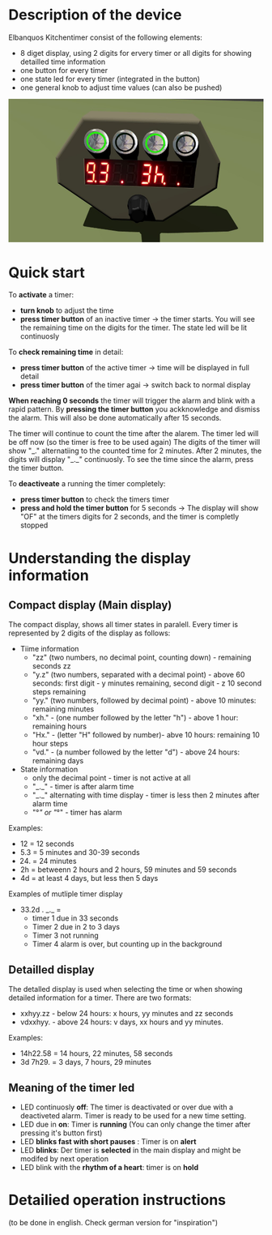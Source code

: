 # Description of the device
Elbanquos Kitchentimer consist of the following elements:
* 8 diget display, using 2 digits for ervery timer or all digits for showing detailled time information
* one button for every timer
* one state led for every timer (integrated in the button)
* one general knob to adjust time values (can also be pushed)

![vision_1](vision_1.jpg "Concept")

# Quick start
To **activate** a timer:
* **turn knob** to adjust the time
* **press timer button** of an inactive timer ->  the timer starts. You will see the remaining time on the digits for the timer. The state led will be lit continuosly

To **check remaining time** in detail:
* **press timer button** of the active timer -> time will be displayed in full detail
* **press timer button** of the timer agai -> switch back to normal display

**When reaching 0 seconds** the timer will trigger the alarm and blink with a rapid pattern.
By **pressing the timer button** you ackknowledge and dismiss the alarm. This will also be done automatically after 15 seconds. 

The timer will continue to count the time after the alarem. The timer led will be off now (so the timer is free to be used again) The digits of the timer will show "\_.\" alternatiing to the counted time for 2 minutes. After 2 minutes, the digits will display "\_.\_" continuosly. To see the time since the alarm, press the timer button.

To **deactiveate** a running the timer completely: 
* **press timer button** to check the timers timer
* **press and hold the timer button** for 5 seconds -> The display will show "OF" at the timers digits for 2 seconds, and the timer is completly stopped


# Understanding the display information
## Compact display (Main display)
The compact display, shows all timer states in paralell. Every timer is represented by 2 digits of the display as follows:
* Tiime information
    * "zz" (two numbers, no decimal point, counting down) - remaining seconds zz  
    * "y.z" (two numbers, separated with a decimal point) - above 60 seconds: first digit - y minutes remaining, second digit - z 10 second steps remaining
    * "yy." (two numbers, followed by decimal point) - above 10 minutes: remaining minutes
    * "xh." - (one number followed by the letter "h") - above 1 hour: remaining hours
    * "Hx." - (letter "H" followed by number)- abve 10 hours: remaining 10 hour steps
    * "vd." - (a number followed by the letter "d") - above 24 hours: remaining days 
* State information
    * only the decimal point - timer is not active at all
    * "\_.\_" - timer is after alarm time
    * "\_.\_" alternating with time display - timer is less then 2 minutes after alarm time
    * "°_" or "_°" - timer has alarm

Examples:
* 12 = 12 seconds 
* 5.3 = 5 minutes and 30-39 seconds
* 24. = 24 minutes
* 2h  = betweenn 2 hours and 2 hours, 59 minutes and 59 seconds
* 4d  = at least 4 days, but less then 5 days

Examples of mutliple timer display
* 33.2d . \_.\_   = 
    * timer 1 due in 33 seconds
    * Timer 2 due in  2 to 3 days
    * Timer 3 not running
    * Timer 4 alarm is over, but counting up in the background
 
## Detailled display
The detalled display is used when selecting the time or when showing detailed information for a timer. 
There are two formats:

* xxhyy.zz - below 24 hours: x hours, yy minutes and zz seconds
* vdxxhyy. - above 24 hours: v days, xx hours and yy minutes.

Examples:
* 14h22.58 = 14 hours, 22 minutes, 58 seconds 
* 3d 7h29. = 3 days, 7 hours, 29 minutes

## Meaning of the timer led
* LED continuosly **off**: The timer is deactivated or over due with a deactiveted alarm. Timer is ready to be used for a new time setting. 
* LED due in  **on**: Timer is **running** (You can only change the timer after pressing it's button first)
* LED **blinks fast with short pauses** : Timer is on **alert**
* LED **blinks**: Der timer is **selected** in the main display and might be modifed by next operation
* LED blink with the **rhythm of a heart**: timer is on **hold**

# Detailied operation instructions
(to be done in english. Check german version for "inspiration")
